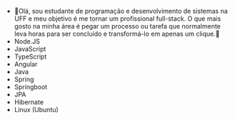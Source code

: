 - 👋Olá, sou estudante de programação e desenvolvimento de sistemas na UFF e meu objetivo é me tornar um profissional full-stack. O que mais gosto na minha área é pegar um processo ou tarefa que normalmente leva horas para ser concluído e transformá-lo em apenas um clique.👀 
- Node.JS
- JavaScript
- TypeScript
- Angular
- Java
- Spring
- Springboot
- JPA
- Hibernate
- Linux (Ubuntu)

<!---
Gustavo8182/Gustavo8182 is a ✨ special ✨ repository because its `README.md` (this file) appears on your GitHub profile.
You can click the Preview link to take a look at your changes.
--->
